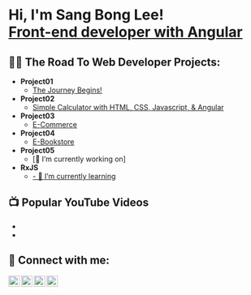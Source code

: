 <h1>Hi, I'm Sang Bong Lee! <br/><a href="https://github.com/bestcoolestp/project01-portfolio">Front-end developer with Angular</a></h1>

<h2>👨‍💻 The Road To Web Developer Projects:</h2>

- <b>Project01</b>
  - [The Journey Begins!](https://github.com/bestcoolestp/project01-portfolio)
- <b>Project02</b>
  - [Simple Calculator with HTML, CSS, Javascript, & Angular](https://github.com/bestcoolestp/project02-portfolio)
- <b>Project03</b>
  - [E-Commerce](https://github.com/bestcoolestp/project03-portfolio)
- <b>Project04</b>
  - [E-Bookstore](https://github.com/bestcoolestp/project04-portfolio)
- <b>Project05</b>
  - [🔭 I’m currently working on]
- <b>RxJS</b>
  - [- 🌱 I’m currently learning]()

<h2>📺 Popular YouTube Videos</h2>

- []()
- []()

<h2> 🤳 Connect with me:</h2>

[<img align="left" alt="Lee Sang Bong | YouTube" width="22px" src="https://cdn.jsdelivr.net/npm/simple-icons@v3/icons/youtube.svg" />][youtube]
[<img align="left" alt="Lee Sang Bong | Twitter" width="22px" src="https://cdn.jsdelivr.net/npm/simple-icons@v3/icons/twitter.svg" />][twitter]
[<img align="left" alt="Lee Sang Bong | LinkedIn" width="22px" src="https://cdn.jsdelivr.net/npm/simple-icons@v3/icons/linkedin.svg" />][linkedin]
[<img align="left" alt="Lee Sang Bong | Instagram" width="22px" src="https://cdn.jsdelivr.net/npm/simple-icons@v3/icons/instagram.svg" />][instagram]

[twitter]: https://twitter.com/joshmadakor
[youtube]: https://www.youtube.com/c/joshmadakor
[instagram]: https://www.instagram.com/
[linkedin]: https://linkedin.com/in/joshmadakor

<!--
**joshmadakor1/joshmadakor1** is a ✨ _special_ ✨ repository because its `README.md` (this file) appears on your GitHub profile.

Here are some ideas to get you started:

- 🔭 I’m currently working on ...
- 🌱 I’m currently learning ...
- 👯 I’m looking to collaborate on ...
- 🤔 I’m looking for help with ...
- 💬 Ask me about ...
- 📫 How to reach me: ...
- 😄 Pronouns: ...
- ⚡ Fun fact: ...
-->
